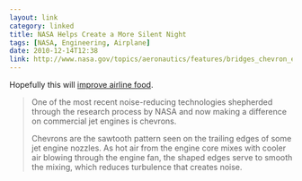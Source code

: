 ```yaml
---
layout: link
category: linked
title: NASA Helps Create a More Silent Night
tags: [NASA, Engineering, Airplane]
date: 2010-12-14T12:38
link: http://www.nasa.gov/topics/aeronautics/features/bridges_chevron_events.html
---
```


Hopefully this will [improve airline food](/linked/2010/10/airplane-food/ "Background noise affects taste of foods, research shows").

> One of the most recent noise-reducing technologies shepherded through the research process by NASA and now making a difference on commercial jet engines is chevrons. 
> 
> Chevrons are the sawtooth pattern seen on the trailing edges of some jet engine nozzles. As hot air from the engine core mixes with cooler air blowing through the engine fan, the shaped edges serve to smooth the mixing, which reduces turbulence that creates noise. 
